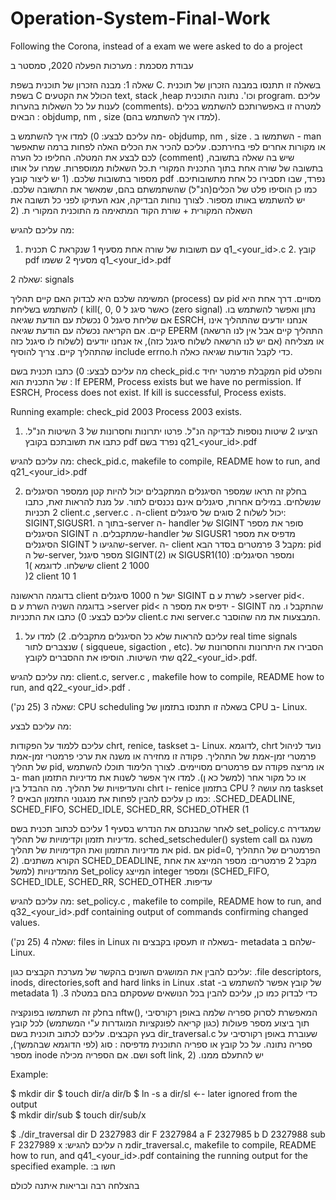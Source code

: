 # Operation-System-Final-Work
Following the Corona, instead of a exam we were asked to do a project

 
עבודת מסכמת : מערכות הפעלה 2020, סמסטר ב

שאלה 1:
מבנה הזכרון של תוכנית בשפת C. 
בשאלה זו תתנסו במבנה הזכרון  של תוכנית בשפת  C הכולל את הקטעים 	text, stack ,heap וכו'. נתונה התוכנית program. עליכם לענות על כל השאלות בהערות (comments). למטרה זו באפשרותכם להשתמש בכלים הבאים : 	objdump,  nm	,  size  (למדו איך להשתמש בהם). 
 
מה עליכם לבצע: 
      0)   למדו איך להשתמש ב- 	objdump,  nm	,  size . השתמשו ב - man  או מקורות אחרים לפי בחירתכם. 
עליכם להכיר את הכלים האלה לפחות ברמה שתאפשר לכם לבצע את המטלה. 
החליפו כל הערה (comment) שיש בה שאלה בתשובה, בתשובה של שורה אחת בתוך  התכנית המקורי ת.כל השאלות ממוספרות. שמרו על אותו מספור בתשובות שלכם. 
(1
יש ליצור קובץ pdf נפרד, שבו תסבירו כל אחת מתשובותיכם. כמו כן הוסיפו פלט של הכלים(הנ"ל) שהשתמשתם בהם, שמאשר את התשובה שלכם. יש להשתמש באותו מספור. לצורך נוחות הבדיקה, אנא העתיקו לפני כל תשובה את השאלה המקורית + שורת הקוד המתאימה מ התוכנית המקורי ת. 
(2
 
מה עליכם להגיש: 
1. תכנית C עם תשובות של שורה אחת מסעיף 1 שנקראת q1_<your_id>.c 2. קובץ pdf מסעיף 2 ששמו q1_<your_id>.pdf 
 

 
שאלה 2: signals 
 
המשימה שלכם היא לבדוק האם קיים תהליך (process) עם pid מסויים. דרך אחת היא להשתמש 
בשליחת  ( kill(<pid>, 0,  כאשר סיגנ ל 0 (zero signal) נתון ואפשר להשתמש בו. אם שליחת סיגנל 0 נכשלת עם הודעת שגיאה ESRCH, אנחנו יודעים שהתהליך אינו קיים. אם הקריאה נכשלה עם הודעת שגיאה EPERM (התהליך קיים אבל אין לנו הרשאה לשלוח לו סיגנל כזה) או מצליחה (אם יש לנו הרשאה לשלוח סיגנל כזה), אז אנחנו יודעים שהתהליך קיים. 
צריך להוסיף include errno.h כדי לקבל הודעות שגיאה כאלה. 
 
מה עליכם לבצע: 
0)	כתבו תכנית בשם check_pid.c  המקבלת פרמטר יחיד pid והפלט של התכנית הוא : 
 If EPERM, Process <pid> exists but we have no permission.	  If ESRCH, Process <pid>  does not exist. 
If kill is successful, Process <pid> exists. 
 
Running example: check_pid 2003 Process 2003 exists. 
 
1)	הציעו 2 שיטות נוספות לבדיקה הנ"ל. פרטו יתרונות וחסרונות של 3 השיטות הנ"ל. כתבו את תשובתכם בקובץ pdf נפרד בשם q21_<your_id>.pdf 
 
מה עליכם להגיש: 
check_pid.c,  makefile	 to compile, 	README	 how to run, and  	q21_<your_id>.pdf	 
 
 
2) בחלק זה תראו שמספר הסיגנלים המתקבלים יכול להיות קטן ממספר הסיגנלים שנשלחים. במילים אחרות, סיגנלים אינם נכנסים לתור. על מנת להראות זאת, כתבו 2 תכניות client.c ,server.c . ה-client יכול לשלוח 2 סוגים של סיגנלים: SIGINT,SIGUSR1. 
בתוך ה-server ה- handler של SIGINT סופר את מספר הסיגנלים SIGINT שמתקבלים. 
 ה-handler של SIGUSR1  מדפיס את מספר הסיגנלים  SIGINT שהגיעו ל-server. 
 ה- client מקבל 3 פרמטרים בסדר הבא: pid  של ה-server, מספר סיגנל 
                                                                                    SIGINT(2) או SIGUSR1(10)   :ומספר הסיגנלים שישלחו. לדוגמא
)1 client <server pid>  2 1000  
)2 client <server pid>  10 1 
 
בדוגמה הראשונה client ישל ח 1000 סיגנלים SIGINT  לשרת ע ם >server pid<. בדוגמה השניה השרת ע ם >server pid< ידפיס את מספר ה - SIGINT שהתקבל ו. מה עליכם לבצע: 
0)	כתבו את התכניות client.c ואת server.c המבצעות את מה שהוסבר. 
1)	עליכם להראות שלא כל הסיגנלים מתקבלים. 2) למדו על real time signals שנצברים לתור (	sigqueue,  sigaction	, etc). הסבירו את היתרונות והחסרונות של שתי השיטות. הוסיפו את ההסברים לקובץ q22_<your_id>.pdf. 
 
מה עליכם להגיש: 
client.c,  server.c	,  makefile	 how to compile, 	README	 how to run, and  	q22_<your_id>.pdf	. 
 
 
 
שאלה 3 (25 נק'): CPU scheduling בשאלה זו תתנסו בתזמון של CPU ב- Linux. 
 
מה עליכם לבצע: 
 
 עליכם ללמוד על הפקודות chrt, renice, taskset ב- Linux. לדוגמא, chrt  נועד לניהול פרמטרי זמן-אמת של התהליך. פקודה זו מחזירה או משנה את ערכי פרמטרי זמן-אמת של תהליך pid, או מריצה פקודה עם פרמטרים מסויימים. לצורך הלימוד תוכלו להשתמש ב- man או כל מקור אחר (למשל  כא ן). 
למדו איך אפשר לשנות את מדיניות התזמון והעדיפויות של תהליך. מה ההבדל בין chrt  ו- renice בתזמון CPU ? מה עושה taskset ? כמו כן עליכם להבין לפחות את מנגנוני התזמון הבאים: 
 .SCHED_DEADLINE, SCHED_FIFO, SCHED_IDLE, SCHED_RR, SCHED_OTHER	(1
 
 לאחר שהבנתם את הנדרש בסעיף 1 עליכם לכתוב תכנית בשם set_policy.c  שמגדירה מדיניות תזמון וקדימויות של תהליך. 	sched_setscheduler() system call משנה גם את מדיניות התזמון ואת הקדימויות של תהליך pid. אם pid=0, הפרמטרים של התהליך הקורא משתנים. 	(2
 SCHED_DEADLINE, מקבל 2 פרמטרים: מספר המייצג את אחת מהמדינויות (למשל Set_policy  המייצג integer ומספר (SCHED_FIFO, SCHED_IDLE, SCHED_RR, SCHED_OTHER  .עדיפות
 
מה עליכם להגיש: 
 set_policy.c	,  makefile	 to compile, 	README	 how to run, and  	q32_<your_id>.pdf	 containing	 output of commands confirming changed values. 

 
שאלה 4 (25 נק'): files in Linux בשאלה זו תעסקו בקבצים וה- metadata שלהם ב- Linux. 
 
 עליכם להבין את המושגים השונים בהקשר של מערכת הקבצים כגון: 
  .file descriptors, inods, directories,soft and hard links in Linux  .stat -של קובץ אפשר להשתמש ב metadata כדי לבדוק
כמו כן, עליכם להבין בכל הנושאים שעסקתם בהם במטלה  3. 	(1
 
 בחלק זה תשתמשו בפונקציה nftw(), המאפשרת לסרוק ספריה שלמה באופן רקורסיבי תוך ביצוע מספר פעולות (כגון קריאה לפונקציות המוגדרות ע"י המשתמש) לכל קובץ בעץ הקבצים. עליכם לכתוב תוכנית בשם dir_traversal.c  שעוברת באופן רקורסיבי על ספריה נתונה. על כל קובץ או ספריה התוכנית מדפיסה : סוג (לפי הדוגמא שבהמשך), מספר inode ושם. אם הספריה מכילה soft link, יש להתעלם ממנו. 	(2
 
Example:  
 
$ mkdir dir 
$ touch dir/a dir/b 
$ ln -s a dir/sl                                      ←- later	  ignored from the output	 
$ mkdir dir/sub 
$ touch dir/sub/x 
 
$ ./dir_traversal dir 
D 2327983 dir 
F 2327984 a 
F 2327985 b 
D 2327988 sub F 2327989 x  :מ ה עליכם להגישdir_traversal.c,  makefile	 to compile, 	README	 how to run, and  	q41_<your_id>.pdf	 containing the running output for the specified example.  :חשו ב

 
 
בהצלחה רבה ובריאות איתנה לכולם 
 
 
